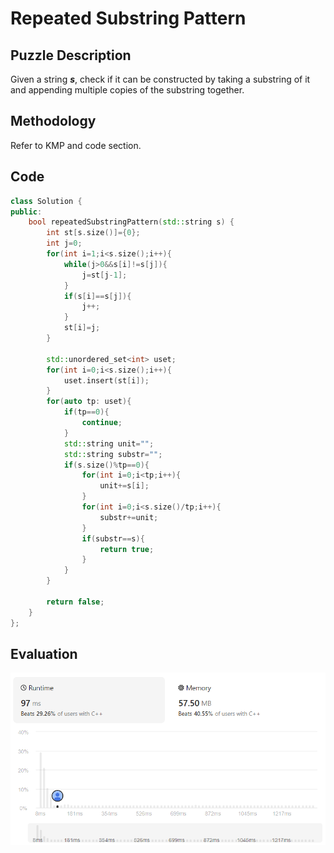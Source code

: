# Repeated Substring Pattern
## Puzzle Description
Given a string ***s***, check if it can be constructed by taking a substring of it and appending multiple copies of the substring together.

## Methodology
Refer to KMP and code section.

## Code
```cpp
class Solution {
public:
    bool repeatedSubstringPattern(std::string s) {
        int st[s.size()]={0};
        int j=0;
        for(int i=1;i<s.size();i++){
            while(j>0&&s[i]!=s[j]){
                j=st[j-1];
            }
            if(s[i]==s[j]){
                j++;
            }
            st[i]=j;
        }

        std::unordered_set<int> uset;
        for(int i=0;i<s.size();i++){
            uset.insert(st[i]);
        }
        for(auto tp: uset){
            if(tp==0){
                continue;
            }
            std::string unit="";
            std::string substr="";
            if(s.size()%tp==0){
                for(int i=0;i<tp;i++){
                    unit+=s[i];
                }
                for(int i=0;i<s.size()/tp;i++){
                    substr+=unit;
                }
                if(substr==s){
                    return true;
                }
            }
        }

        return false;
    }
};
```

## Evaluation
![img](./7_Repeated%20Substring%20Pattern.png)